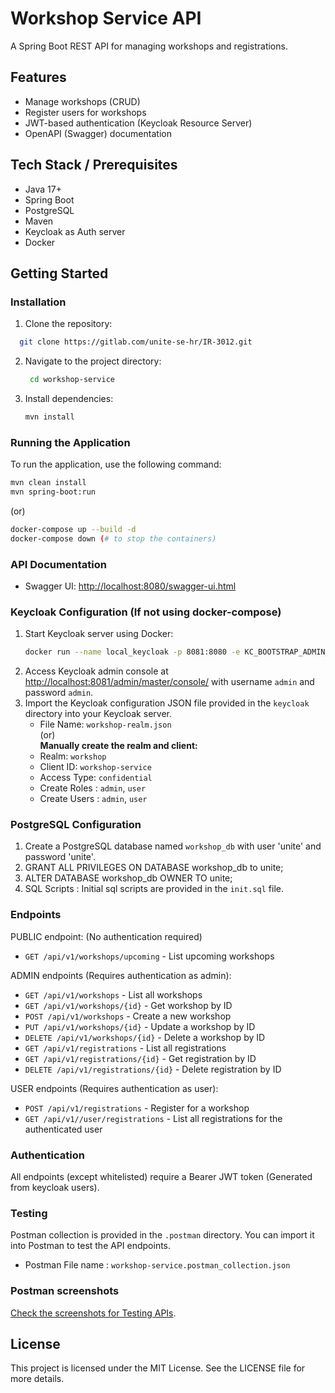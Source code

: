 # Workshop Service API

A Spring Boot REST API for managing workshops and registrations.

## Features

- Manage workshops (CRUD)
- Register users for workshops
- JWT-based authentication (Keycloak Resource Server)
- OpenAPI (Swagger) documentation

## Tech Stack / Prerequisites

- Java 17+
- Spring Boot
- PostgreSQL
- Maven
- Keycloak as Auth server
- Docker

## Getting Started

### Installation
1. Clone the repository:
 ```bash
   git clone https://gitlab.com/unite-se-hr/IR-3012.git
   ```
2. Navigate to the project directory:  
   ```bash 
    cd workshop-service
   ```
   
3. Install dependencies:
   ```bash
   mvn install
   ```
   

### Running the Application
To run the application, use the following command:  
```bash
mvn clean install
mvn spring-boot:run
```

(or)

```bash
docker-compose up --build -d
docker-compose down (# to stop the containers)
```

### API Documentation

- Swagger UI: [http://localhost:8080/swagger-ui.html](http://localhost:8080/swagger-ui.html)

### Keycloak Configuration (If not using docker-compose)
1. Start Keycloak server using Docker:
   ```bash
   docker run --name local_keycloak -p 8081:8080 -e KC_BOOTSTRAP_ADMIN_USERNAME=admin -e KC_BOOTSTRAP_ADMIN_PASSWORD=admin quay.io/keycloak/keycloak:latest start-dev
    ```
2. Access Keycloak admin console at [http://localhost:8081/admin/master/console/](http://localhost:8081/admin/master/console/) with username `admin` and password `admin`.
3. Import the Keycloak configuration JSON file provided in the `keycloak` directory into your Keycloak server.  
    - File Name: `workshop-realm.json`  
   (or)  
    **Manually create the realm and client:**
   - Realm: `workshop`
   - Client ID: `workshop-service`
   - Access Type: `confidential`
   - Create Roles : `admin`, `user`
   - Create Users : `admin`, `user`
### PostgreSQL Configuration
1. Create a PostgreSQL database named `workshop_db` with user 'unite' and password 'unite'.
2. GRANT ALL PRIVILEGES ON DATABASE workshop_db to unite;
3. ALTER DATABASE workshop_db OWNER TO unite;
4. SQL Scripts : Initial sql scripts are provided in the `init.sql` file.

### Endpoints
 PUBLIC endpoint: (No authentication required)
- `GET /api/v1/workshops/upcoming` - List upcoming workshops

 ADMIN endpoints (Requires authentication as admin):
- `GET /api/v1/workshops` - List all workshops
- `GET /api/v1/workshops/{id}` - Get workshop by ID
- `POST /api/v1/workshops` - Create a new workshop
- `PUT /api/v1/workshops/{id}` - Update a workshop by ID
- `DELETE /api/v1/workshops/{id}` - Delete a workshop by ID
- `GET /api/v1/registrations` - List all registrations
- `GET /api/v1/registrations/{id}` - Get registration by ID  
- `DELETE /api/v1/registrations/{id}` - Delete registration by ID  

USER endpoints (Requires authentication as user):
- `POST /api/v1/registrations` - Register for a workshop
- `GET /api/v1//user/registrations` - List all registrations for the authenticated user
### Authentication

All endpoints (except whitelisted) require a Bearer JWT token (Generated from keycloak users).

### Testing
Postman collection is provided in the `.postman` directory. You can import it into Postman to test the API endpoints.
- Postman File name : `workshop-service.postman_collection.json`

### Postman screenshots
[Check the screenshots for Testing APIs](./.postman/Testing.docx).

## License
This project is licensed under the MIT License. See the LICENSE file for more details.

